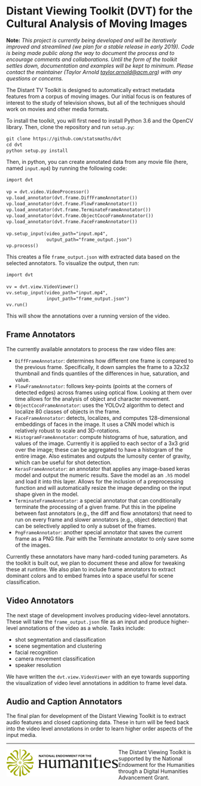 # Distant Viewing Toolkit (DVT) for the Cultural Analysis of Moving Images

**Note:** *This project is currently being developed and
will be iteratively improved and streamlined (we plan for
a stable release in early 2019). Code is being made public along
the way to document the process and to encourage comments and
collaborations. Until the form of the toolkit settles down,
documentation and examples will be kept to minimum. Please
contact the maintainer (Taylor Arnold <taylor.arnold@acm.org>)
with any questions or concerns.*

The Distant TV Toolkit is designed to automatically extract
metadata features from a corpus of moving images. Our initial focus is on
features of interest to the study of television shows, but all of the
techniques should work on movies and other media formats.

To install the toolkit, you will first need to install Python 3.6 and the
OpenCV library. Then, clone the repository and run `setup.py`:

```
git clone https://github.com/statsmaths/dvt
cd dvt
python setup.py install
```

Then, in python, you can create annotated data from any movie file (here,
named `input.mp4`) by running the following code:

```
import dvt

vp = dvt.video.VideoProcessor()
vp.load_annotator(dvt.frame.DiffFrameAnnotator())
vp.load_annotator(dvt.frame.FlowFrameAnnotator())
vp.load_annotator(dvt.frame.TerminateFrameAnnotator())
vp.load_annotator(dvt.frame.ObjectCocoFrameAnnotator())
vp.load_annotator(dvt.frame.FaceFrameAnnotator())

vp.setup_input(video_path="input.mp4",
               output_path="frame_output.json")
vp.process()
```
This creates a file `frame_output.json` with extracted data based on the
selected annotators. To visualize the output, then run:

```
import dvt

vv = dvt.view.VideoViewer()
vv.setup_input(video_path="input.mp4",
               input_path="frame_output.json")
vv.run()
```

This will show the annotations over a running version of the video.

## Frame Annotators

The currently available annotators to process the raw video files are:

- `DiffFrameAnnotator`: determines how different one frame is compared to the
previous frame. Specifically, it down samples the frame to a 32x32 thumbnail
and finds quantiles of the differences in hue, saturation, and value.
- `FlowFrameAnnotator`: follows key-points (points at the corners of detected
edges) across frames using optical flow. Looking at them over time allows for
the analysis of  object and character movement.
- `ObjectCocoFrameAnnotator`: uses the YOLOv2 algorithm to detect and localize
80 classes of objects in the frame.
- `FaceFrameAnnotator`: detects, localizes, and computes 128-dimensional
embeddings of faces in the image. It uses a CNN model which is relatively
robust to scale and 3D-rotations.
- `HistogramFrameAnnotator`: compute histograms of hue, saturation, and values
of the image. Currently it is applied to each sector of a 3x3 grid over the image;
these can be aggregated to have a histogram of the entire image. Also estimates
and outputs the lumosity center of gravity, which can be useful for shot detection.
- `KerasFrameAnnotator`: an annotator that applies any image-based keras model and
output the numeric results. Save the model as an `.h5` model and load it into this
layer. Allows for the inclusion of a preprocessing function and will automatically
resize the image depending on the input shape given in the model.
- `TerminateFrameAnnotator`: a special annotator that can conditionally
terminate the processing of a given frame. Put this in the pipeline between
fast annotators (e.g., the diff and flow annotators) that need to run on every
frame and slower annotators (e.g., object detection) that can be selectively
applied to only a subset of the frames.
- `PngFrameAnnotator`: another special annotator that saves the current frame
as a PNG file. Pair with the Terminate annotator to only save some of the images.

Currently these annotators have many hard-coded tuning parameters. As the
toolkit is built out, we plan to document these and allow for tweaking these
at runtime. We also plan to include frame annotators to extract dominant
colors and to embed frames into a space useful for scene classification.

## Video Annotators

The next stage of development involves producing video-level annotators. These
will take the `frame_output.json` file as an input and produce higher-level
annotations of the video as a whole. Tasks include:

- shot segmentation and classification
- scene segmentation and clustering
- facial recognition
- camera movement classification
- speaker resolution

We have written the `dvt.view.VideoViewer` with an eye towards supporting the
visualization of video level annotations in addition to frame level data.

## Audio and Caption Annotators

The final plan for development of the Distant Viewing Toolkit is to extract
audio features and closed captioning data. These in turn will be feed back into
the video level annotations in order to learn higher order aspects of the
input media.

____
<a href="https://www.neh.gov/" title="National Endowment for the Humanities"><img align="left" src="images/neh_logo_horizlarge.jpg" alt="NEH" class="rpad" width="300px"></a> The Distant Viewing Toolkit is supported by the National Endowment for the Humanities through a Digital Humanities Advancement Grant.
